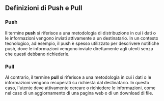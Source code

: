 ## Definizioni di Push e Pull

### Push
Il termine **push** si riferisce a una metodologia di distribuzione in cui i dati o le informazioni vengono inviati attivamente a un destinatario. In un contesto tecnologico, ad esempio, il push è spesso utilizzato per descrivere notifiche push, dove le informazioni vengono inviate direttamente agli utenti senza che questi debbano richiederle.

### Pull
Al contrario, il termine **pull** si riferisce a una metodologia in cui i dati o le informazioni vengono recuperati su richiesta dal destinatario. In questo caso, l'utente deve attivamente cercare o richiedere le informazioni, come nel caso di un aggiornamento di una pagina web o di un download di file.
